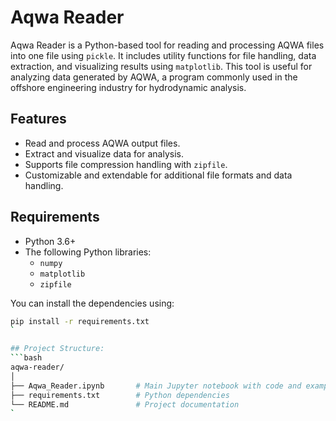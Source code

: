 # Aqwa Reader

Aqwa Reader is a Python-based tool for reading and processing AQWA files into one file using `pickle`. It includes utility functions for file handling, data extraction, and visualizing results using `matplotlib`. This tool is useful for analyzing data generated by AQWA, a program commonly used in the offshore engineering industry for hydrodynamic analysis.

## Features

- Read and process AQWA output files.
- Extract and visualize data for analysis.
- Supports file compression handling with `zipfile`.
- Customizable and extendable for additional file formats and data handling.

## Requirements

- Python 3.6+
- The following Python libraries:
  - `numpy`
  - `matplotlib`
  - `zipfile`
  
You can install the dependencies using:

```bash
pip install -r requirements.txt
`

## Project Structure:
```bash
aqwa-reader/
│
├── Aqwa_Reader.ipynb       # Main Jupyter notebook with code and examples
├── requirements.txt        # Python dependencies
└── README.md               # Project documentation
`
